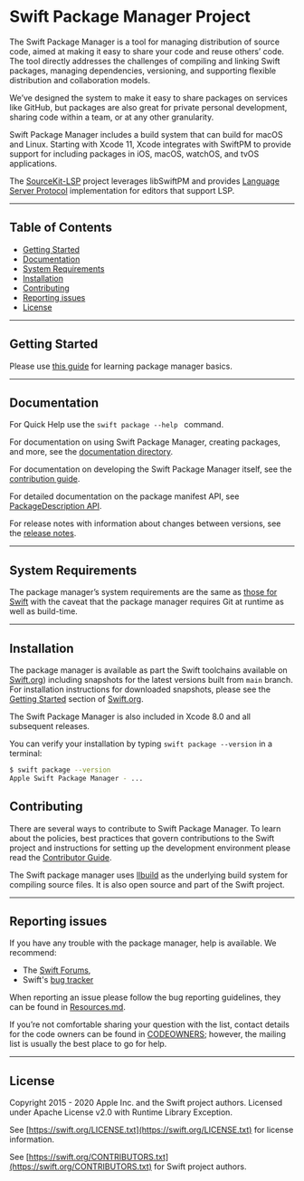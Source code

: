 # Swift Package Manager Project

The Swift Package Manager is a tool for managing distribution of source code, aimed at making it easy to share your code and reuse others’ code. The tool directly addresses the challenges of compiling and linking Swift packages, managing dependencies, versioning, and supporting flexible distribution and collaboration models.

We’ve designed the system to make it easy to share packages on services like GitHub, but packages are also great for private personal development, sharing code within a team, or at any other granularity.

Swift Package Manager includes a build system that can build for macOS and Linux. Starting with Xcode 11, Xcode integrates with SwiftPM to provide support for including packages in iOS, macOS, watchOS, and tvOS applications.

The [SourceKit-LSP](https://github.com/apple/sourcekit-lsp) project leverages libSwiftPM and provides [Language Server Protocol](https://langserver.org/) implementation for editors that support LSP.

---

## Table of Contents
* [Getting Started](#getting-started)
* [Documentation](#documentation)
* [System Requirements](#system-requirements)
* [Installation](#installation)
* [Contributing](#contributing)
* [Reporting issues](#reporting-issues)
* [License](#license)

---

## Getting Started

Please use [this guide](https://swift.org/getting-started/#using-the-package-manager) for learning package manager basics.

---

## Documentation

For Quick Help use the ```swift package --help ``` command.

For documentation on using Swift Package Manager, creating packages, and more, see the [documentation directory](Documentation).

For documentation on developing the Swift Package Manager itself, see the [contribution guide](CONTRIBUTING.md).

For detailed documentation on the package manifest API, see [PackageDescription API](https://docs.swift.org/package-manager/PackageDescription/index.html).

For release notes with information about changes between versions, see the [release notes](Documentation/ReleaseNotes).

---

## System Requirements

The package manager’s system requirements are the same as [those for Swift](https://github.com/apple/swift#system-requirements) with the caveat that the package manager requires Git at runtime as well as build-time.

---

## Installation

The package manager is available as part the Swift toolchains available on [Swift.org](https://swift.org/download/)) including snapshots for the latest versions built from `main` branch. For installation instructions for downloaded snapshots, please see the [Getting Started](https://swift.org/getting-started/#installing-swift) section of [Swift.org](https://swift.org). 

The Swift Package Manager is also included in Xcode 8.0 and all subsequent releases.

You can verify your installation by typing `swift package --version` in a terminal:

```sh
$ swift package --version
Apple Swift Package Manager - ...
```

## Contributing

There are several ways to contribute to Swift Package Manager. To learn about the policies, best practices that govern contributions to the Swift project and instructions for setting up the development environment please read the [Contributor Guide](CONTRIBUTING.md).  

The Swift package manager uses [llbuild](https://github.com/apple/swift-llbuild) as the underlying build system for compiling source files. It is also open source and part of the Swift project.

---

## Reporting issues

If you have any trouble with the package manager, help is available. We recommend:

* The [Swift Forums](https://forums.swift.org/c/development/swiftpm/),
* Swift's [bug tracker](http://bugs.swift.org)

When reporting an issue please follow the bug reporting guidelines, they can be found in [Resources.md](./Documentation/Resources.md#reporting-a-good-swiftpm-bug).

If you’re not comfortable sharing your question with the list, contact details for the code owners can be found in [CODEOWNERS](CODEOWNERS); however, the mailing list is usually the best place to go for help.

---

## License

Copyright 2015 - 2020 Apple Inc. and the Swift project authors. Licensed under Apache License v2.0 with Runtime Library Exception.

See [https://swift.org/LICENSE.txt](https://swift.org/LICENSE.txt) for license information.

See [https://swift.org/CONTRIBUTORS.txt](https://swift.org/CONTRIBUTORS.txt) for Swift project authors.
